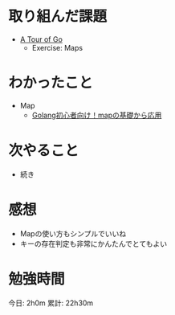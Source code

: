 # 取り組んだ課題

- [A Tour of Go](https://go-tour-jp.appspot.com/welcome/1)
  - Exercise: Maps  


# わかったこと

- Map
  - [Golang初心者向け！mapの基礎から応用](https://qiita.com/kanupg/items/216a6cb9a212e825d7bc)

# 次やること

- 続き

# 感想

- Mapの使い方もシンプルでいいね
- キーの存在判定も非常にかんたんでとてもよい



# 勉強時間

今日: 2h0m
累計: 22h30m
